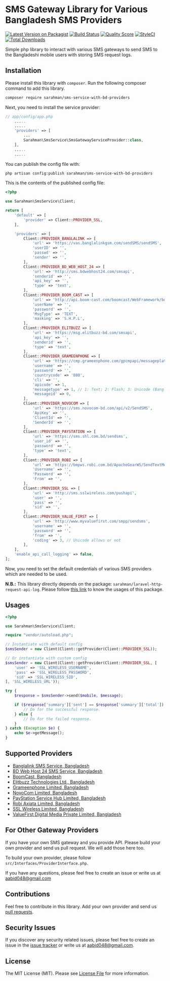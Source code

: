 # SMS Gateway Library for Various Bangladesh SMS Providers

[![Latest Version on Packagist](https://img.shields.io/packagist/v/sarahman/sms-service-with-bd-providers.svg?style=flat-square)](https://packagist.org/packages/sarahman/sms-service-with-bd-providers)
[![Build Status](https://img.shields.io/travis/sarahman/sms-service-with-bd-providers/master.svg?style=flat-square)](https://travis-ci.org/sarahman/sms-service-with-bd-providers)
[![Quality Score](https://img.shields.io/scrutinizer/g/sarahman/sms-service-with-bd-providers.svg?style=flat-square)](https://scrutinizer-ci.com/g/sarahman/sms-service-with-bd-providers)
[![StyleCI](https://styleci.io/repos/686400823/shield)](https://styleci.io/repos/686400823)
[![Total Downloads](https://img.shields.io/packagist/dt/sarahman/sms-service-with-bd-providers.svg?style=flat-square)](https://packagist.org/packages/sarahman/sms-service-with-bd-providers)

Simple php library to interact with various SMS gateways to send SMS to the Bangladeshi mobile users with storing SMS request logs.

## Installation

Please install this library with `composer`. Run the following composer command to add this library.

```bash
composer require sarahman/sms-service-with-bd-providers
```

Next, you need to install the service provider:

```php
// app/config/app.php
    .....
    .....
    'providers' => [
        ...
        Sarahman\SmsService\SmsGatewayServiceProvider::class,
    ],
    .....
    .....
```

You can publish the config file with:

```bash
php artisan config:publish sarahman/sms-service-with-bd-providers
```

This is the contents of the published config file:

```php
<?php

use Sarahman\SmsService\Client;

return [
    'default' => [
        'provider' => Client::PROVIDER_SSL,
    ],

    'providers' => [
        Client::PROVIDER_BANGLALINK => [
            'url' => 'https://vas.banglalinkgsm.com/sendSMS/sendSMS',
            'userID' => '',
            'passwd' => '',
            'sender' => '',
        ],
        Client::PROVIDER_BD_WEB_HOST_24 => [
            'url' => 'http://sms.bdwebhost24.com/smsapi',
            'senderid' => '',
            'api_key' => '',
            'type' => 'text',
        ],
        Client::PROVIDER_BOOM_CAST => [
            'url' => 'http://api.boom-cast.com/boomcast/WebFramework/boomCastWebService/externalApiSendTextMessage.php',
            'userName' => '',
            'password' => '',
            'MsgType' => 'TEXT',
            'masking' => 'S.H.P.L',
        ],
        Client::PROVIDER_ELITBUZZ => [
            'url' => 'https://msg.elitbuzz-bd.com/smsapi',
            'api_key' => '',
            'senderid' => '',
            'type' => 'text',
        ],
        Client::PROVIDER_GRAMEENPHONE => [
            'url' => 'https://cmp.grameenphone.com/gpcmpapi/messageplatform/controller.home',
            'username' => '',
            'password' => '',
            'countrycode' => '880',
            'cli' => '',
            'apicode' => 1,
            'messagetype' => 1, // 1: Text; 2: Flash; 3: Unicode (Bangla)
            'messageid' => 0,
        ],
        Client::PROVIDER_NOVOCOM => [
            'url' => 'https://sms.novocom-bd.com/api/v2/SendSMS',
            'ApiKey' => '',
            'ClientId' => '',
            'SenderId' => '',
        ],
        Client::PROVIDER_PAYSTATION => [
            'url' => 'https://sms.shl.com.bd/sendsms',
            'user_id' => '',
            'password' => '',
            'type' => 'text',
        ],
        Client::PROVIDER_ROBI => [
            'url' => 'https://bmpws.robi.com.bd/ApacheGearWS/SendTextMessage',
            'Username' => '',
            'Password' => '',
            'From' => '',
        ],
        Client::PROVIDER_SSL => [
            'url' => 'http://sms.sslwireless.com/pushapi',
            'user' => '',
            'pass' => '',
            'sid' => '',
        ],
        Client::PROVIDER_VALUE_FIRST => [
            'url' => 'http://www.myvaluefirst.com/smpp/sendsms',
            'username' => '',
            'password' => '',
            'from' => '',
            'coding' => 3, // Unicode allows or not
        ],
    ],
    'enable_api_call_logging' => false,
];
```

Now, you need to set the default credentials of various SMS providers which are needed to be used.

**N.B.:** This library directly depends on the package: `sarahman/laravel-http-request-api-log`. Please follow [this link](https://github.com/sarahman/laravel-http-request-api-log/blob/master/README.md) to know the usages of this package.

## Usages

```php
<?php

use Sarahman\SmsService\Client;

require "vendor/autoload.php";

// Instantiate with default config
$smsSender = new Client(Client::getProvider(Client::PROVIDER_SSL));

// Or instantiate with custom config
$smsSender = new Client(Client::getProvider(Client::PROVIDER_SSL, [
    'user' => 'SSL_WIRELESS_USERNAME',
    'pass' => 'SSL_WIRELESS_PASSWORD',
    'sid' => 'SSL_WIRELESS_SID',
], 'SSL_WIRELESS_URL'));

try {
    $response = $smsSender->send($mobile, $message);

    if ($response['summary']['sent'] == $response['summary']['total']) {
        // Do for the successful response.
    } else {
        // Do for the failed response.
    }
} catch (Exception $e) {
    echo $e->getMessage();
}
```

## Supported Providers

- [Banglalink SMS Service, Bangladesh](https://www.banglalinkgsm.com)
- [BD Web Host 24 SMS Service, Bangladesh](https://www.bdwebhost24.com)
- [BoomCast, Bangladesh](https://www.boomcast.io)
- [Elitbuzz Technologies Ltd., Bangladesh](https://elitbuzz-bd.com)
- [Grameenphone Limited, Bangladesh](https://www.grameenphone.com/business/enterprise-solutions/messaging)
- [NovoCom Limited, Bangladesh](https://www.novocom-bd.com)
- [PayStation Service Hub Limited, Bangladesh](https://merchant.paystation.com.bd)
- [Robi Axiata Limited, Bangladesh](https://www.robi.com.bd/en/business/mobile-services/corporate-solutions)
- [SSL Wireless Limited, Bangladesh](https://www.sslwireless.com)
- [ValueFirst Digital Media Private Limited, Bangladesh](https://www.vfirst.com)

## For Other Gateway Providers

If you have your own SMS gateway and you provide API. Please build your own provider and send us pull request. We will add those here too.

To build your own provider, please follow `src/Interfaces/ProviderInterface.php`.

If you have any questions, please feel free to create an issue or write us at [aabid048@gmail.com](mailto:aabid048@gmail.com)

## Contributions

Feel free to contribute in this library. Add your own provider and send us [pull requests](https://github.com/sarahman/sms-service-with-bd-providers/pulls).

## Security Issues

If you discover any security related issues, please feel free to create an issue in the [issue tracker](https://github.com/sarahman/sms-service-with-bd-providers/issues) or write us at [aabid048@gmail.com](mailto:aabid048@gmail.com).

## License

The MIT License (MIT). Please see [License File](LICENSE) for more information.
